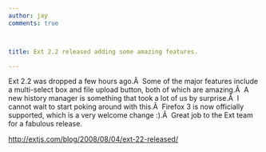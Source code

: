 ```yaml
---
author: jay
comments: true



title: Ext 2.2 released adding some amazing features.

---
```


Ext 2.2 was dropped a few hours ago.Â  Some of the major features include a multi-select box and file upload button, both of which are amazing.Â  A new history manager is something that took a lot of us by surprise.Â  I cannot wait to start poking around with this.Â  Firefox 3 is now officially supported, which is a very welcome change :).Â  Great job to the Ext team for a fabulous release.

[http://extjs.com/blog/2008/08/04/ext-22-released/ ](http://extjs.com/blog/2008/08/04/ext-22-released/)
